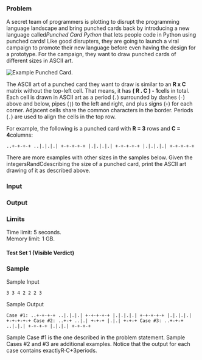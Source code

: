 ### Problem

A secret team of programmers is plotting to disrupt the programming language landscape and bring punched cards back by introducing a new language called*Punched Card Python* that lets people code in Python using punched cards! Like good disrupters, they are going to launch a viral campaign to promote their new language before even having the design for a prototype. For the campaign, they want to draw punched cards of different sizes in ASCII art.

![Example Punched Card.](https://web.archive.org/web/20230223052715im_/https://codejam.googleapis.com/dashboard/get_file/AQj_6U262jpm6Qd7uxxBv1jstjtSrZPrnp58urkNJJQ5Ol7y1bJepKIazfTkMpkRzBodMQB8RiruyLu_TJY37T67YQ/punched_card.png)

The ASCII art of a punched card they want to draw is similar to an **R x C** matrix without the top-left cell. That means, it has **( R . C ) - 1**cells in total. Each cell is drawn in ASCII art as a period (`.`) surrounded by dashes (`-`) above and below, pipes (`|`) to the left and right, and plus signs (`+`) for each corner. Adjacent cells share the common characters in the border. Periods (`.`) are used to align the cells in the top row.

For example, the following is a punched card with **R = 3** rows and **C = 4**columns:

```
..+-+-+-+ ..|.|.|.| +-+-+-+-+ |.|.|.|.| +-+-+-+-+ |.|.|.|.| +-+-+-+-+
```

There are more examples with other sizes in the samples below. Given the integersRandCdescribing the size of a punched card, print the ASCII art drawing of it as described above.

### Input

### Output

### Limits

Time limit: 5 seconds.  
Memory limit: 1 GB.

#### Test Set 1 (Visible Verdict)

### Sample

Sample Input

```
3 3 4 2 2 2 3
```

Sample Output

```
Case #1: ..+-+-+-+ ..|.|.|.| +-+-+-+-+ |.|.|.|.| +-+-+-+-+ |.|.|.|.| +-+-+-+-+ Case #2: ..+-+ ..|.| +-+-+ |.|.| +-+-+ Case #3: ..+-+-+ ..|.|.| +-+-+-+ |.|.|.| +-+-+-+
```

Sample Case #1 is the one described in the problem statement. Sample Cases #2 and #3 are additional examples. Notice that the output for each case contains exactlyR⋅C+3periods.
